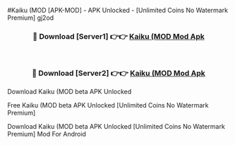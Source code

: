 #Kaiku (MOD [APK-MOD] - APK Unlocked - [Unlimited Coins No Watermark Premium] gj2od



<div align="center">

<h3>🔴 Download [Server1] 👉👉 <a href="https://momento.my/?title=Kaiku_(MOD">Kaiku (MOD Mod Apk</a></h3><br>

<h3>🔴 Download [Server2] 👉👉 <a href="https://momento.my/?title=Kaiku_(MOD">Kaiku (MOD Mod Apk</a></h3>
</div>



Download Kaiku (MOD beta APK Unlocked

Free Kaiku (MOD beta APK Unlocked [Unlimited Coins No Watermark Premium]

Download Kaiku (MOD beta APK Unlocked [Unlimited Coins No Watermark Premium] Mod For Android
